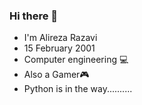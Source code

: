 ### Hi there 👋

<!--
**qMRoRZp/qMRoRZp** is a ✨ _special_ ✨ repository because its `README.md` (this file) appears on your GitHub profile.

Here are some ideas to get you started:

- 🔭 I’m currently working on ...
- 🌱 I’m currently learning ...
- 👯 I’m looking to collaborate on ...
- 🤔 I’m looking for help with ...
- 💬 Ask me about ...
- 📫 How to reach me: ...
- 😄 Pronouns: ...
- ⚡ Fun fact: ...
-->
- I'm Alireza Razavi 
- 15 February 2001 
- Computer engineering 💻 
- Also a Gamer🎮 
- Python is in the way..........
